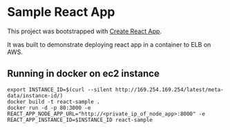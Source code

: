 # Sample React App

This project was bootstrapped with [Create React App](https://github.com/facebook/create-react-app).

It was built to demonstrate deploying react app in a container to ELB on AWS.

## Running in docker on ec2 instance
```
export INSTANCE_ID=$(curl --silent http://169.254.169.254/latest/meta-data/instance-id/)
docker build -t react-sample .
docker run -d -p 80:3000 -e REACT_APP_NODE_APP_URL="http://<private_ip_of_node_app>:8000" -e REACT_APP_INSTANCE_ID=$INSTANCE_ID react-sample
```